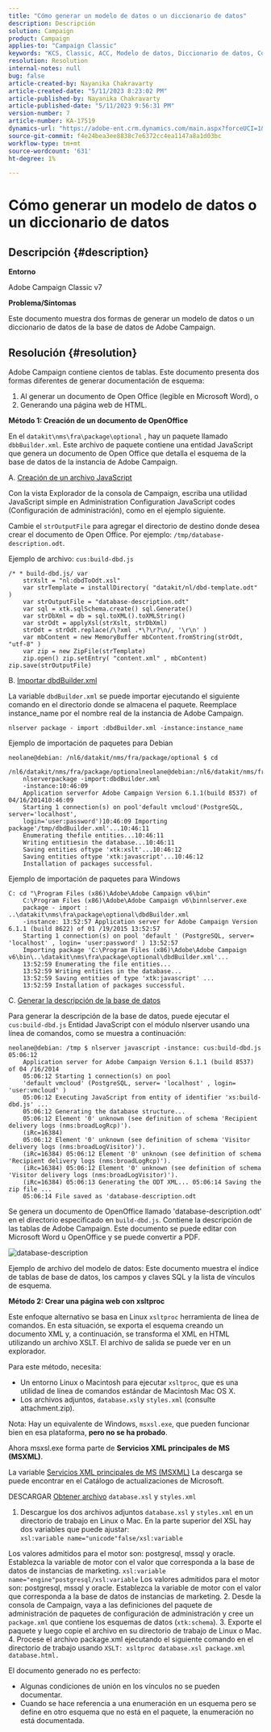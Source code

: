 ```yaml
---
title: "Cómo generar un modelo de datos o un diccionario de datos"
description: Descripción
solution: Campaign
product: Campaign
applies-to: "Campaign Classic"
keywords: "KCS, Classic, ACC, Modelo de datos, Diccionario de datos, Cómo hacerlo"
resolution: Resolution
internal-notes: null
bug: false
article-created-by: Nayanika Chakravarty
article-created-date: "5/11/2023 8:23:02 PM"
article-published-by: Nayanika Chakravarty
article-published-date: "5/11/2023 9:56:31 PM"
version-number: 7
article-number: KA-17519
dynamics-url: "https://adobe-ent.crm.dynamics.com/main.aspx?forceUCI=1&pagetype=entityrecord&etn=knowledgearticle&id=45c6d39a-39f0-ed11-8849-6045bd006239"
source-git-commit: f4e24bea3ee8838c7e6372cc4ea1147a8a1d03bc
workflow-type: tm+mt
source-wordcount: '631'
ht-degree: 1%

---
```


# Cómo generar un modelo de datos o un diccionario de datos

## Descripción {#description}


<b>Entorno</b>

Adobe Campaign Classic v7

<b>Problema/Síntomas</b>

Este documento muestra dos formas de generar un modelo de datos o un diccionario de datos de la base de datos de Adobe Campaign.


## Resolución {#resolution}


Adobe Campaign contiene cientos de tablas. Este documento presenta dos formas diferentes de generar documentación de esquema:

1. Al generar un documento de Open Office (legible en Microsoft Word), o
2. Generando una página web de HTML.


<b>Método 1: Creación de un documento de OpenOffice</b>

En el `datakit\nms\fra\package\optional` , hay un paquete llamado `dbbBuilder.xml`. Este archivo de paquete contiene una entidad JavaScript que genera un documento de Open Office que detalla el esquema de la base de datos de la instancia de Adobe Campaign.

A. <u>Creación de un archivo JavaScript</u>



Con la vista Explorador de la consola de Campaign, escriba una utilidad JavaScript simple en Administration Configuration JavaScript codes (Configuración de administración), como en el ejemplo siguiente.

Cambie el `strOutputFile` para agregar el directorio de destino donde desea crear el documento de Open Office. Por ejemplo: `/tmp/database-description.odt`.

Ejemplo de archivo: `cus:build-dbd.js`


```
/* * build-dbd.js/ var 
    strXslt = "nl:dbdToOdt.xsl" 
    var strTemplate = installDirectory( "datakit/nl/dbd-template.odt" ) 
    var strOutputFile = "database-description.odt" 
    var sql = xtk.sqlSchema.create() sql.Generate() 
    var strDbXml = db = sql.toXML().toXMLString() 
    var strOdt = applyXsl(strXslt, strDbXml) 
    strOdt = strOdt.replace(/\?xml .*\?\r?\n/, '\r\n' ) 
    var mbContent = new MemoryBuffer mbContent.fromString(strOdt, "utf-8" ) 
    var zip = new ZipFile(strTemplate) 
    zip.open() zip.setEntry( "content.xml" , mbContent) zip.save(strOutputFile)
```




B. <u>Importar dbdBuilder.xml</u>



La variable `dbdBuilder.xml` se puede importar ejecutando el siguiente comando en el directorio donde se almacena el paquete. Reemplace instance_name por el nombre real de la instancia de Adobe Campaign.

`nlserver package - import :dbdBuilder.xml -instance:instance_name`

Ejemplo de importación de paquetes para Debian


```
neolane@debian: /nl6/datakit/nms/fra/package/optional $ cd 
    /nl6/datakit/nms/fra/package/optionalneolane@debian:/nl6/datakit/nms/fra/package/optional$ 
    nlserverpackage -import:dbdBuilder.xml 
    -instance:10:46:09 
    Application serverfor Adobe Campaign Version 6.1.1(build 8537) of 04/16/201410:46:09 
    Starting 1 connection(s) on pool'default vmcloud'(PostgreSQL, server='localhost', 
    login='user:password')10:46:09 Importing package'/tmp/dbdBuilder.xml'...10:46:11 
    Enumerating thefile entities...10:46:11 
    Writing entitiesin the database...10:46:11 
    Saving entities oftype 'xtk:xslt'...10:46:12 
    Saving entities oftype 'xtk:javascript'...10:46:12 
    Installation of packages successful.
```


Ejemplo de importación de paquetes para Windows


```
C: cd "\Program Files (x86)\Adobe\Adobe Campaign v6\bin" 
    C:\Program Files (x86)\Adobe\Adobe Campaign v6\binnlserver.exe 
    package - import : ..\datakit\nms\fra\package\optional\dbdBuilder.xml 
    -instance: 13:52:57 Application server for Adobe Campaign Version 6.1.1 (build 8622) of 01 /19/2015 13:52:57 
    Starting 1 connection(s) on pool 'default ' (PostgreSQL, server= 'localhost' , login= 'user:password' ) 13:52:57
    Importing package 'C:\Program Files (x86)\Adobe\Adobe Campaign v6\bin\..\datakit\nms\fra\package\optional\dbdBuilder.xml'... 
    13:52:59 Enumerating the file entities... 
    13:52:59 Writing entities in the database... 
    13:52:59 Saving entities of type 'xtk:javascript' ... 
    13:52:59 Installation of packages successful.
```




C. <u>Generar la descripción de la base de datos</u>



Para generar la descripción de la base de datos, puede ejecutar el `cus:build-dbd.js` Entidad JavaScript con el módulo nlserver usando una línea de comandos, como se muestra a continuación:


```
neolane@debian: /tmp $ nlserver javascript -instance: cus:build-dbd.js 05:06:12 
    Application server for Adobe Campaign Version 6.1.1 (build 8537) of 04 /16/2014 
    05:06:12 Starting 1 connection(s) on pool 
    'default vmcloud' (PostgreSQL, server= 'localhost' , login= 'user:vmcloud' ) 
    05:06:12 Executing JavaScript from entity of identifier 'xs:build-dbd.js' ... 
    05:06:12 Generating the database structure... 
    05:06:12 Element '0' unknown (see definition of schema 'Recipient delivery logs (nms:broadLogRcp)'). 
    (iRc=16384) 
    05:06:12 Element '0' unknown (see definition of schema 'Visitor delivery logs (nms:broadLogVisitor)'). 
    (iRc=16384) 05:06:12 Element '0' unknown (see definition of schema 'Recipient delivery logs (nms:broadLogRcp)'). 
    (iRc=16384) 05:06:12 Element '0' unknown (see definition of schema 'Visitor delivery logs (nms:broadLogVisitor)'). 
    (iRc=16384) 05:06:13 Generating the ODT XML... 05:06:14 Saving the zip file ... 
    05:06:14 File saved as 'database-description.odt
```


Se genera un documento de OpenOffice llamado &#39;database-description.odt&#39; en el directorio especificado en `build-dbd.js`. Contiene la descripción de las tablas de Adobe Campaign. Este documento se puede editar con Microsoft Word u OpenOffice y se puede convertir a PDF.

![database-description](https://helpx.adobe.com/content/dam/help/en/campaign/kb/generate-data-model/jcr%3acontent/main-pars/image/database-description.gif "database-description")

Ejemplo de archivo del modelo de datos: Este documento muestra el índice de tablas de base de datos, los campos y claves SQL y la lista de vínculos de esquema.

<b>Método 2: Crear una página web con xsltproc</b>

Este enfoque alternativo se basa en Linux `xsltproc` herramienta de línea de comandos. En esta situación, se exporta el esquema creando un documento XML y, a continuación, se transforma el XML en HTML utilizando un archivo XSLT. El archivo de salida se puede ver en un explorador.

Para este método, necesita:

- Un entorno Linux o Macintosh para ejecutar `xsltproc`, que es una utilidad de línea de comandos estándar de Macintosh Mac OS X.
- Los archivos adjuntos, `database.xsl`y `styles.xml` (consulte attachment.zip).


Nota: Hay un equivalente de Windows, `msxsl.exe`, que pueden funcionar bien en esa plataforma, <b>pero no se ha probado</b>.

Ahora msxsl.exe forma parte de <b>Servicios XML principales de MS (MSXML)</b>.

La variable [Servicios XML principales de MS (MSXML)](https://www.catalog.update.microsoft.com/Search.aspx?q=Microsoft%20Core%20XML%20Services%20%28MSXML%29%204.0) La descarga se puede encontrar en el Catálogo de actualizaciones de Microsoft.

DESCARGAR
[Obtener archivo](https://helpx.adobe.com/content/dam/help/en/campaign/kb/generate-data-model/jcr:content/main-pars/download_123504941/attachments.zip "attachments.zip")
`database.xsl` y `styles.xml`

1. Descargue los dos archivos adjuntos `database.xsl` y `styles.xml` en un directorio de trabajo en Linux o Mac. En la parte superior del XSL hay dos variables que puede ajustar:<br>    `xsl:variable name="unicode"false/xsl:variable`

Los valores admitidos para el motor son: postgresql, mssql y oracle. Establezca la variable de motor con el valor que corresponda a la base de datos de instancias de marketing.   `xsl:variable name="engine"postgresql/xsl:variable`
Los valores admitidos para el motor son: postgresql, mssql y oracle. Establezca la variable de motor con el valor que corresponda a la base de datos de instancias de marketing.
2. Desde la consola de Campaign, vaya a las definiciones del paquete de administración de paquetes de configuración de administración y cree un `package.xml` que contiene los esquemas de datos (`xtk:schema`).
3. Exporte el paquete y luego copie el archivo en su directorio de trabajo de Linux o Mac.
4. Procese el archivo package.xml ejecutando el siguiente comando en el directorio de trabajo usando `XSLT: xsltproc database.xsl package.xml database.html.`


El documento generado no es perfecto:

- Algunas condiciones de unión en los vínculos no se pueden documentar.
- Cuando se hace referencia a una enumeración en un esquema pero se define en otro esquema que no está en el paquete, la enumeración no está documentada.

